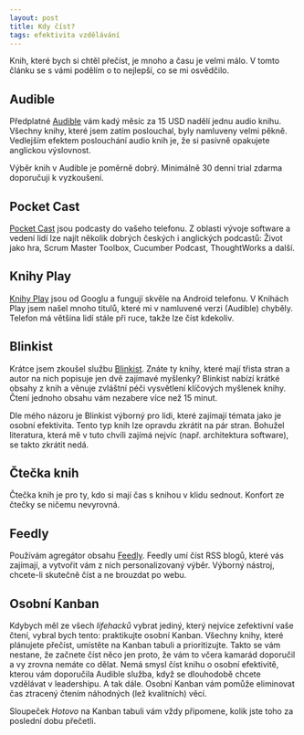```yaml
---
layout: post
title: Kdy číst?
tags: efektivita vzdělávání
---
```


Knih, které bych si chtěl přečíst, je mnoho a času je velmi málo.
V tomto článku se s vámi podělím o to nejlepší, co se mi osvědčilo.

## Audible

Předplatné [Audible](https://www.audible.com/) vám kadý měsíc za 15 USD nadělí jednu audio knihu.
Všechny knihy, které jsem zatím poslouchal, byly namluveny velmi pěkně.
Vedlejším efektem poslouchání audio knih je, že si pasivně opakujete anglickou výslovnost.

Výběr knih v Audible je poměrně dobrý. Minimálně 30 denní trial zdarma doporučuji k vyzkoušení.

## Pocket Cast

[Pocket Cast](https://play.pocketcasts.com/) jsou podcasty do vašeho telefonu. Z oblasti vývoje software
a vedení lidí lze najít několik dobrých českých i anglických podcastů: Život jako hra, Scrum Master Toolbox,
Cucumber Podcast, ThoughtWorks a další.

## Knihy Play

[Knihy Play](https://play.google.com/store/books) jsou od Googlu a fungují skvěle na Android telefonu.
V Knihách Play jsem našel mnoho titulů, které mi v namluvené verzi (Audible) chyběly.
Telefon má většina lidí stále při ruce, takže lze číst kdekoliv.

## Blinkist

Krátce jsem zkoušel službu [Blinkist](https://www.blinkist.com/).
Znáte ty knihy, které mají třista stran a autor na nich popisuje jen dvě zajímavé myšlenky?
Blinkist nabízí krátké obsahy z knih a věnuje zvláštní péči vysvětlení klíčových myšlenek knihy.
Čtení jednoho obsahu vám nezabere více než 15 minut.

Dle mého názoru je Blinkist výborný pro lidi, které zajímají témata jako je osobní efektivita.
Tento typ knih lze opravdu zkrátit na pár stran. Bohužel literatura, která mě v tuto chvíli
zajímá nejvíc (např. architektura software), se takto zkrátit nedá.

## Čtečka knih

Čtečka knih je pro ty, kdo si mají čas s knihou v klidu sednout. Konfort ze čtečky se ničemu nevyrovná.

## Feedly

Používám agregátor obsahu [Feedly](https://feedly.com/). Feedly umí číst RSS blogů, které vás zajímají,
a vytvořit vám z nich personalizovaný výběr. Výborný nástroj, chcete-li skutečně číst a ne brouzdat po webu.

## Osobní Kanban

Kdybych měl ze všech *lifehacků* vybrat jediný, který nejvíce zefektivní vaše čtení, vybral bych tento:
praktikujte osobní Kanban. Všechny knihy, které plánujete přečíst, umístěte na Kanban tabuli a prioritizujte.
Takto se vám nestane, že začnete číst něco jen proto, že vám to včera kamarád doporučil a vy zrovna nemáte co dělat.
Nemá smysl číst knihu o osobní efektivitě, kterou vám doporučila Audible služba, když se dlouhodobě chcete vzdělávat
v leadershipu. A tak dále. Osobní Kanban vám pomůže eliminovat čas ztracený čtením náhodných (lež kvalitních) věcí.

Sloupeček *Hotovo* na Kanban tabuli vám vždy připomene, kolik jste toho za poslední dobu přečetli.
